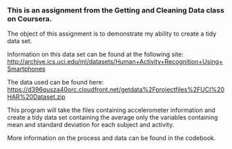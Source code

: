 ### This is an assignment from the Getting and Cleaning Data class on Coursera.

The object of this assignment is to demonstrate my ability to create a tidy data set.

Information on this data set can be found at the following site: http://archive.ics.uci.edu/ml/datasets/Human+Activity+Recognition+Using+Smartphones

The data used can be found here: https://d396qusza40orc.cloudfront.net/getdata%2Fprojectfiles%2FUCI%20HAR%20Dataset.zip

This program will take the files containing accelerometer information and create a tidy data set containing the average only the variables containing mean and standard deviation for each subject and activity.

More information on the process and data can be found in the codebook.
